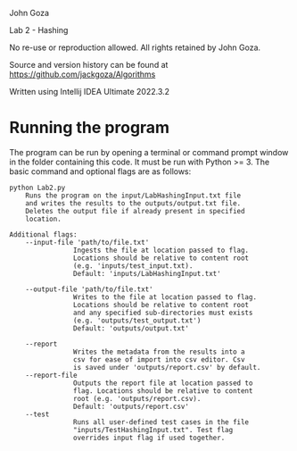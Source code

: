 John Goza

Lab 2 - Hashing

No re-use or reproduction allowed. All rights retained by John Goza.

Source and version history can be found at https://github.com/jackgoza/Algorithms

Written using Intellij IDEA Ultimate 2022.3.2

# Running the program
The program can be run by opening a terminal or command prompt window in the folder containing this code. It must be run
with Python >= 3. The basic command and optional flags are as follows:

```
python Lab2.py
    Runs the program on the input/LabHashingInput.txt file
    and writes the results to the outputs/output.txt file.
    Deletes the output file if already present in specified
    location.
    
Additional flags:
    --input-file 'path/to/file.txt'
                Ingests the file at location passed to flag.
                Locations should be relative to content root
                (e.g. 'inputs/test_input.txt).
                Default: 'inputs/LabHashingInput.txt'

    --output-file 'path/to/file.txt'
                Writes to the file at location passed to flag.
                Locations should be relative to content root
                and any specified sub-directories must exists
                (e.g. 'outputs/test_output.txt')
                Default: 'outputs/output.txt'

    --report
                Writes the metadata from the results into a 
                csv for ease of import into csv editor. Csv
                is saved under 'outputs/report.csv' by default.
    --report-file
                Outputs the report file at location passed to 
                flag. Locations should be relative to content 
                root (e.g. 'outputs/report.csv).
                Default: 'outputs/report.csv'
    --test
                Runs all user-defined test cases in the file
                "inputs/TestHashingInput.txt". Test flag 
                overrides input flag if used together.
```
